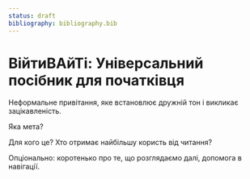 ```yaml
---
status: draft
bibliography: bibliography.bib
---
```


# ВійтиВАйТі: Універсальний посібник для початківця

[//]: # (TODO: add content)
Неформальне привітання, яке встановлює дружній тон і викликає зацікавленість.

[//]: # (TODO: add content)
Яка мета?

[//]: # (TODO: add content)
Для кого це? Хто отримає найбільшу користь від читання?

[//]: # (TODO: add content)
Опціонально: коротенько про те, що розглядаємо далі, допомога в навігації.
